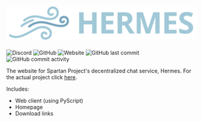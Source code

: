 # ![Hermes Logo](./assets/logo/logo-transparent.svg)
![Discord](https://img.shields.io/discord/1103722443819978953)
![GitHub](https://img.shields.io/github/license/uimaxbai/hermes-web)
![Website](https://img.shields.io/website?url=https%3A%2F%2Fuimaxbai.github.io%2Fhermes-web%2F)
![GitHub last commit](https://img.shields.io/github/last-commit/uimaxbai/hermes-web)
![GitHub commit activity](https://img.shields.io/github/commit-activity/w/uimaxbai/hermes-web)

The website for Spartan Project's decentralized chat service, Hermes.
For the actual project click [here](https://github.com/spartanproj/hermes).

Includes:
- Web client (using PyScript)
- Homepage
- Download links
